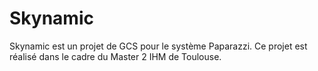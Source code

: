 # Skynamic
Skynamic est un projet de GCS pour le système Paparazzi. Ce projet est réalisé dans le cadre du Master 2 IHM de Toulouse.
